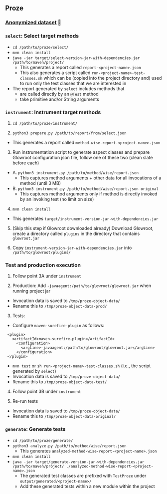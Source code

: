## Proze

### [Anonymized dataset](https://anonymous.4open.science/r/proze-dataset) 🔭


### `select`: Select target methods
- `cd /path/to/proze/select/` 
- `mvn clean install`
- `java -jar target/select-version-jar-with-dependencies.jar /path/to/maven/project/`
  - This generates a report called `report-<project-name>.json`
  - This also generates a script called `run-<project-name>-test-classes.sh` which can be (copied into the project directory and) used to run only the test classes that we are interested in
- The report generated by `select` includes methods that
  - are called directly by an `@Test` method
  - take primitive and/or String arguments

### `instrument`: Instrument target methods
1. `cd /path/to/proze/instrument/`

2. `python3 prepare.py /path/to/report/from/select.json`
  - This generates a report called `method-wise-report-<project-name>.json`

3. Run instrumentation script to generate aspect classes and prepare Glowroot configuration json file, follow one of these two (clean slate before each)
  - A. `python3 instrument.py /path/to/method/wise/report.json`
    - This captures method arguments + other data for all invocations of a method (until 3 MB)
  - B. `python3 instrument.py /path/to/method/wise/report.json original`
    - This captures method arguments only if method is directly invoked by an invoking test (no limit on size)

4. `mvn clean install`
  - This generates `target/instrument-version-jar-with-dependencies.jar`

5. (Skip this step if Glowroot downloaded already) Download Glowroot, create a directory called `plugins` in the directory that contains `glowroot.jar`

6. Copy `instrument-version-jar-with-dependencies.jar` into `/path/to/glowroot/plugins/`

### Test and production execution
1. Follow point 3A under `instrument`

2. Production: Add `-javaagent:/path/to/glowroot/glowroot.jar` when running project jar
  - Invocation data is saved to `/tmp/proze-object-data/`
  - Rename this to `/tmp/proze-object-data-prod/`

3. Tests:
  - Configure `maven-surefire-plugin` as follows:
  ```
   <plugin>
     <artifactId>maven-surefire-plugin</artifactId>
       <configuration>
         <argLine>-javaagent:/path/to/glowroot/glowroot.jar</argLine>
       </configuration>
   </plugin>
  ```
  - `mvn test` or `sh run-<project-name>-test-classes.sh` (i.e., the script generated by `select`) 
  - Invocation data is saved to `/tmp/proze-object-data/`
  - Rename this to `/tmp/proze-object-data-test/`

4. Follow point 3B under `instrument`

5. Re-run tests
  - Invocation data is saved to `/tmp/proze-object-data/`
  - Rename this to `/tmp/proze-object-data-original/`

### `generate`: Generate tests
- `cd /path/to/proze/generate/`
- `python3 analyze.py /path/to/method/wise/report.json`
  - This generates `analyzed-method-wise-report-<project-name>.json`
- `mvn clean install`
- `java -jar target/generate-version-jar-with-dependencies.jar /path/to/maven/project/ ./analyzed-method-wise-report-<project-name>.json`
  - The generated test classes are prefixed with `TestProze` under `output/generated/<project-name>/`
  - Add these generated tests within a new module within the project
